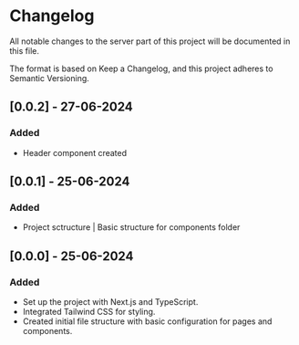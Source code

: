 # Changelog

All notable changes to the server part of this project will be documented in this file.

The format is based on Keep a Changelog, and this project adheres to Semantic Versioning.

## [0.0.2] - 27-06-2024
### Added
- Header component created

## [0.0.1] - 25-06-2024
### Added
- Project sctructure | Basic structure for components folder

## [0.0.0] - 25-06-2024
### Added
- Set up the project with Next.js and TypeScript.
- Integrated Tailwind CSS for styling.
- Created initial file structure with basic configuration for pages and components.
